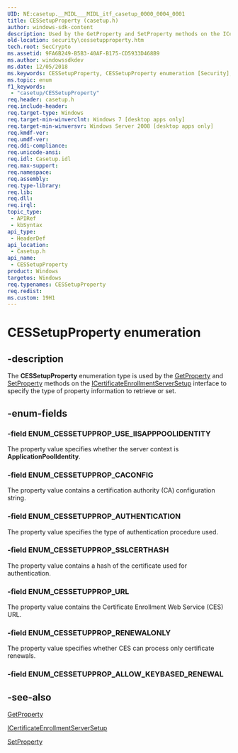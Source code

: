 ```yaml
---
UID: NE:casetup.__MIDL___MIDL_itf_casetup_0000_0004_0001
title: CESSetupProperty (casetup.h)
author: windows-sdk-content
description: Used by the GetProperty and SetProperty methods on the ICertificateEnrollmentServerSetup interface to specify the type of property information to retrieve or set.
old-location: security\cessetupproperty.htm
tech.root: SecCrypto
ms.assetid: 9FA6B249-B5B3-40AF-B175-CD5933D468B9
ms.author: windowssdkdev
ms.date: 12/05/2018
ms.keywords: CESSetupProperty, CESSetupProperty enumeration [Security], ENUM_CESSETUPPROP_AUTHENTICATION, ENUM_CESSETUPPROP_CACONFIG, ENUM_CESSETUPPROP_RENEWALONLY, ENUM_CESSETUPPROP_SSLCERTHASH, ENUM_CESSETUPPROP_URL, ENUM_CESSETUPPROP_USE_IISAPPPOOLIDENTITY, casetup/CESSetupProperty, casetup/ENUM_CESSETUPPROP_AUTHENTICATION, casetup/ENUM_CESSETUPPROP_CACONFIG, casetup/ENUM_CESSETUPPROP_RENEWALONLY, casetup/ENUM_CESSETUPPROP_SSLCERTHASH, casetup/ENUM_CESSETUPPROP_URL, casetup/ENUM_CESSETUPPROP_USE_IISAPPPOOLIDENTITY, security.cessetupproperty
ms.topic: enum
f1_keywords: 
 - "casetup/CESSetupProperty"
req.header: casetup.h
req.include-header: 
req.target-type: Windows
req.target-min-winverclnt: Windows 7 [desktop apps only]
req.target-min-winversvr: Windows Server 2008 [desktop apps only]
req.kmdf-ver: 
req.umdf-ver: 
req.ddi-compliance: 
req.unicode-ansi: 
req.idl: Casetup.idl
req.max-support: 
req.namespace: 
req.assembly: 
req.type-library: 
req.lib: 
req.dll: 
req.irql: 
topic_type:
 - APIRef
 - kbSyntax
api_type:
 - HeaderDef
api_location:
 - Casetup.h
api_name:
 - CESSetupProperty
product: Windows
targetos: Windows
req.typenames: CESSetupProperty
req.redist: 
ms.custom: 19H1
---
```


# CESSetupProperty enumeration


## -description


The <b>CESSetupProperty</b> enumeration type is used by the <a href="https://docs.microsoft.com/windows/desktop/api/casetup/nf-casetup-icertificateenrollmentserversetup-getproperty">GetProperty</a> and <a href="https://docs.microsoft.com/windows/desktop/api/casetup/nf-casetup-icertificateenrollmentserversetup-setproperty">SetProperty</a> methods on the <a href="https://docs.microsoft.com/windows/desktop/api/casetup/nn-casetup-icertificateenrollmentserversetup">ICertificateEnrollmentServerSetup</a> interface to specify the type of property information to retrieve or set.


## -enum-fields




### -field ENUM_CESSETUPPROP_USE_IISAPPPOOLIDENTITY

The property value specifies whether the server context is <b>ApplicationPoolIdentity</b>.


### -field ENUM_CESSETUPPROP_CACONFIG

The property value contains a certification authority (CA) configuration string.


### -field ENUM_CESSETUPPROP_AUTHENTICATION

The property value specifies the type of authentication procedure used.


### -field ENUM_CESSETUPPROP_SSLCERTHASH

The property value contains a hash of the certificate used for authentication.


### -field ENUM_CESSETUPPROP_URL

The property value contains the Certificate Enrollment Web Service (CES) URL.


### -field ENUM_CESSETUPPROP_RENEWALONLY

The property value specifies whether CES can process only certificate renewals.


### -field ENUM_CESSETUPPROP_ALLOW_KEYBASED_RENEWAL




## -see-also




<a href="https://docs.microsoft.com/windows/desktop/api/casetup/nf-casetup-icertificateenrollmentserversetup-getproperty">GetProperty</a>



<a href="https://docs.microsoft.com/windows/desktop/api/casetup/nn-casetup-icertificateenrollmentserversetup">ICertificateEnrollmentServerSetup</a>



<a href="https://docs.microsoft.com/windows/desktop/api/casetup/nf-casetup-icertificateenrollmentserversetup-setproperty">SetProperty</a>
 

 

